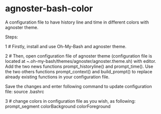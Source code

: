 # agnoster-bash-color
A configuration file to have history line and time in different colors with agnoster theme.

Steps:


1 # Firstly, install and use Oh-My-Bash and agnoster theme.

2 # Then, open configuration file of agnoster theme (configuration file is located at ~.oh-my-bash/themes/agnoster/agnoster.theme.sh) with editor.
Add the two news functions prompt_historyline() and prompt_time().
Use the two others functions prompt_context() and build_prompt() to replace already existing functions in your configuration file.

Save the changes and enter following command to update configuration file:
source .bashrc

3 # change colors in configuration file as you wish, as following: prompt_segment colorBackground colorForeground
